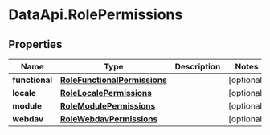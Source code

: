 # DataApi.RolePermissions

## Properties

Name | Type | Description | Notes
------------ | ------------- | ------------- | -------------
**functional** | [**RoleFunctionalPermissions**](RoleFunctionalPermissions.md) |  | [optional] 
**locale** | [**RoleLocalePermissions**](RoleLocalePermissions.md) |  | [optional] 
**module** | [**RoleModulePermissions**](RoleModulePermissions.md) |  | [optional] 
**webdav** | [**RoleWebdavPermissions**](RoleWebdavPermissions.md) |  | [optional] 


